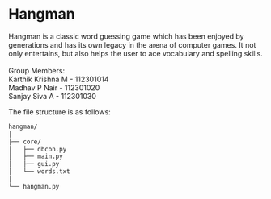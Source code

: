 # Hangman
Hangman is a classic word guessing game which has been enjoyed by generations and has its own legacy in the arena of computer games. It not only entertains, but also helps the user to ace vocabulary and spelling skills. 
<br>
<br>
Group Members:
<br>
Karthik Krishna M - 112301014
<br>
Madhav P Nair - 112301020
<br>
Sanjay Siva A - 112301030

The file structure is as follows:

```txt
hangman/
│
├── core/
│   ├── dbcon.py
│   ├── main.py
│   ├── gui.py
│   └── words.txt
│
└── hangman.py
```
